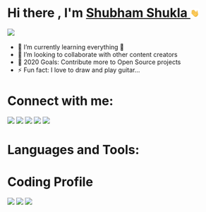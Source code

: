 <h1> Hi there , I'm <a href="https://www.linkedin.com/in/shubhin151/">Shubham Shukla </a> <img src="https://raw.githubusercontent.com/ABSphreak/ABSphreak/master/gifs/Hi.gif" width="4%"></a></h1>
<a href="https://github.com/shubh-151/">
            <img src="https://komarev.com/ghpvc/?username=shubh-151">
        </a>

- 🌱 I’m currently learning everything 🤣
- 👯 I’m looking to collaborate with other content creators
- 🥅 2020 Goals: Contribute more to Open Source projects
- ⚡ Fun fact: I love to draw and play guitar...


<h1>Connect with me:</h1>

<a href="https://www.linkedin.com/in/shubhin151/"><img src="https://media.licdn.com/dms/image/C510BAQEzckjsySdXVw/company-logo_100_100/0?e=2159024400&v=beta&t=L0i_bLOuW3liVxqMGWTTLFcfA7g9j8VAWtg88UfR2b8" width="40" /></a>
<a href="https://github.com/shubh-151/"><img src="https://iconsetc.com/icons-watermarks/flat-square-white-on-black/foundation/foundation_social-github/foundation_social-github_flat-square-white-on-black_512x512.png" width="40" /></a>
<a href="https://www.facebook.com/shubham.shukla.52035772/"><img src="https://i.pinimg.com/originals/30/99/af/3099aff4115ee20f43e3cdad04f59c48.png" width="40" /></a>
<a href="https://twitter.com/SHUBHAM90411190"><img src="https://www.buckinghamcovers.com/uploads/images/twitter_PNG34.png" width="40" /></a>
<a href="https://www.instagram.com/shubhin1511/"><img src="https://store-images.s-microsoft.com/image/apps.58521.13510798887167234.713cc0e4-e4a7-4f7c-8cde-9c6a53872b1d.539a5fdf-76a3-486f-bb0f-d2dce82923cc?mode=scale&q=90&h=200&w=200&background=%230078D7" width="40" /></a>
<br>

<h1>Languages and Tools:</h1>


 <h1>Coding Profile</h1>
 <a href="https://www.hackerrank.com/shubhin151"><img src="https://info.hackerrank.com/rs/487-WAY-049/images/Podcast-ChannelCover-Final.jpg" width="40" /></a>
 <a href="https://auth.geeksforgeeks.org/user/shubhin151/profile"><img src="https://media.geeksforgeeks.org/wp-content/cdn-uploads/20190710102234/download3.png" width="40"></a>
 <a href="https://github.com/shubh-151/"><img src="https://iconsetc.com/icons-watermarks/flat-square-white-on-black/foundation/foundation_social-github/foundation_social-github_flat-square-white-on-black_512x512.png" width="40" /></a>





